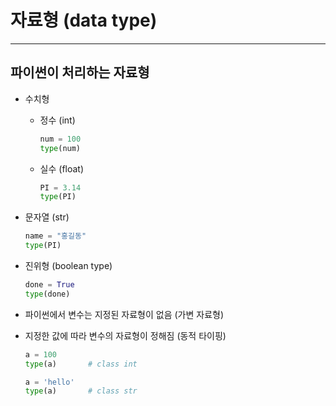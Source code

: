 # 자료형 (data type)

---

## 파이썬이 처리하는 자료형

- 수치형

  - 정수 (int)

    ```python
    num = 100
    type(num)
    ```

  - 실수 (float)

    ```python
    PI = 3.14
    type(PI)
    ```

- 문자열 (str)

  ```python
  name = "홍길동"
  type(PI)
  ```

- 진위형 (boolean type)

  ```python
  done = True
  type(done)
  ```

- 파이썬에서 변수는 지정된 자료형이 없음 (가변 자료형)

- 지정한 값에 따라 변수의 자료형이 정해짐 (동적 타이핑)

  ```python
  a = 100
  type(a)		# class int
  
  a = 'hello'
  type(a)		# class str
  ```